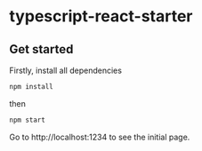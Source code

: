 # typescript-react-starter

## Get started

Firstly, install all dependencies

```bash
npm install
```

then 

```bash
npm start
```

Go to http://localhost:1234 to see the initial page.
